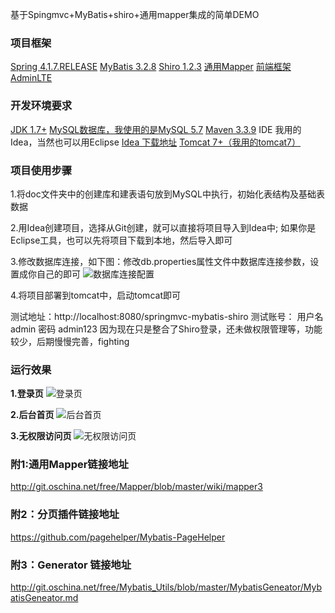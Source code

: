 基于Spingmvc+MyBatis+shiro+通用mapper集成的简单DEMO

### 项目框架
[Spring 4.1.7.RELEASE](http://maven.springframework.org/release/org/springframework/spring/4.1.7.RELEASE/)
[MyBatis 3.2.8](https://github.com/mybatis/mybatis-3)
[Shiro 1.2.3](http://shiro.apache.org/download.html)
[通用Mapper](https://github.com/abel533/Mapper)
[前端框架 AdminLTE](https://www.almsaeedstudio.com/themes/AdminLTE/documentation/index.html)

### 开发环境要求
[JDK 1.7+](http://www.oracle.com/technetwork/java/javase/downloads/jdk8-downloads-2133151.html)
[MySQL数据库，我使用的是MySQL 5.7](https://dev.mysql.com/downloads/mysql/)
[Maven 3.3.9](http://maven.apache.org/download.cgi)
IDE 我用的Idea，当然也可以用Eclipse
[Idea 下载地址](http://www.jetbrains.com/idea/)
[Tomcat 7+（我用的tomcat7）](http://tomcat.apache.org/download-70.cgi)


### 项目使用步骤
1.将doc文件夹中的创建库和建表语句放到MySQL中执行，初始化表结构及基础表数据

2.用Idea创建项目，选择从Git创建，就可以直接将项目导入到Idea中;
如果你是Eclipse工具，也可以先将项目下载到本地，然后导入即可

3.修改数据库连接，如下图：修改db.properties属性文件中数据库连接参数，设置成你自己的即可
![数据库连接配置](http://git.oschina.net/uploads/images/2017/0118/095033_3967cddb_614740.png "在这里输入图片标题")

4.将项目部署到tomcat中，启动tomcat即可

测试地址：http://localhost:8080/springmvc-mybatis-shiro 测试账号： 用户名 admin 密码 admin123 
因为现在只是整合了Shiro登录，还未做权限管理等，功能较少，后期慢慢完善，fighting


### 运行效果
**1.登录页** 
![登录页](http://git.oschina.net/uploads/images/2017/0118/095513_885c0c5e_614740.png "登录页")

**2.后台首页**
![后台首页](http://git.oschina.net/uploads/images/2017/0118/095948_6ae5f7a7_614740.png "后台首页")

**3.无权限访问页**
![无权限访问页](http://git.oschina.net/uploads/images/2017/0118/100145_458a5cea_614740.png "无权限访问页")




### 附1:通用Mapper链接地址
http://git.oschina.net/free/Mapper/blob/master/wiki/mapper3

### 附2：分页插件链接地址
https://github.com/pagehelper/Mybatis-PageHelper

### 附3：Generator 链接地址
http://git.oschina.net/free/Mybatis_Utils/blob/master/MybatisGeneator/MybatisGeneator.md


